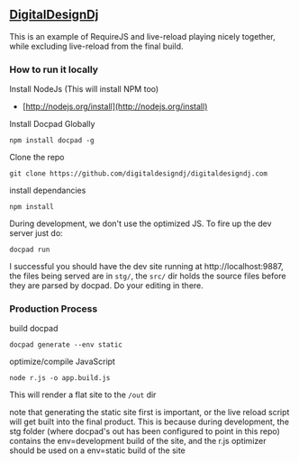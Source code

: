 ## [DigitalDesignDj](http://digitaldesigndj.com)

This is an example of RequireJS and live-reload playing nicely together, while excluding live-reload from the final build. 

### How to run it locally

Install NodeJs (This will install NPM too)

* [http://nodejs.org/install](http://nodejs.org/install)

Install Docpad Globally

	npm install docpad -g

Clone the repo

	git clone https://github.com/digitaldesigndj/digitaldesigndj.com

install dependancies

	npm install

During development, we don't use the optimized JS. To fire up the dev server just do:

	docpad run
	
I successful you should have the dev site running at http://localhost:9887, the files being served are in `stg/`, the `src/` dir holds the source files before they are parsed by docpad. Do your editing in there.

### Production Process

build docpad

	docpad generate --env static

optimize/compile JavaScript

	node r.js -o app.build.js

This will render a flat site to the `/out` dir

note that generating the static site first is important, or the live reload script will get built into the final product. This is because during development, the stg folder (where docpad's out has been configured to point in this repo) contains the env=development build of the site, and the r.js optimizer should be used on a env=static build of the site
